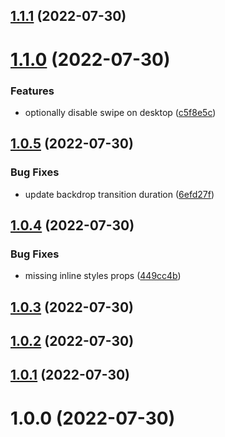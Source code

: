 ## [1.1.1](https://github.com/azabraao/react-swipe-to-close-modal/compare/v1.1.0...v1.1.1) (2022-07-30)

# [1.1.0](https://github.com/azabraao/react-swipe-to-close-modal/compare/v1.0.5...v1.1.0) (2022-07-30)


### Features

* optionally disable swipe on desktop ([c5f8e5c](https://github.com/azabraao/react-swipe-to-close-modal/commit/c5f8e5c1eb8bfc9c0ffa8cd4d9d56825044d512d))

## [1.0.5](https://github.com/azabraao/react-swipe-to-close-modal/compare/v1.0.4...v1.0.5) (2022-07-30)


### Bug Fixes

* update backdrop transition duration ([6efd27f](https://github.com/azabraao/react-swipe-to-close-modal/commit/6efd27f1494c5da56ee0bc3493fc5dbf09aad144))

## [1.0.4](https://github.com/azabraao/react-swipe-to-close-modal/compare/v1.0.3...v1.0.4) (2022-07-30)


### Bug Fixes

* missing inline styles props ([449cc4b](https://github.com/azabraao/react-swipe-to-close-modal/commit/449cc4b165a5e5d772b1cd28184fa4fb5137635d))

## [1.0.3](https://github.com/azabraao/react-swipe-to-close-modal/compare/v1.0.2...v1.0.3) (2022-07-30)

## [1.0.2](https://github.com/azabraao/react-swipe-to-close-modal/compare/v1.0.1...v1.0.2) (2022-07-30)

## [1.0.1](https://github.com/azabraao/react-swipe-to-close-modal/compare/v1.0.0...v1.0.1) (2022-07-30)

# 1.0.0 (2022-07-30)
